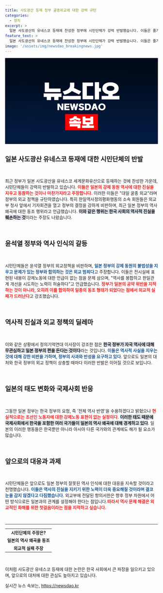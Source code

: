 ```yaml
---
title: 사도광산 등재 정부 굴종외교에 대한 강력 규탄
categories:
  - 정치
excerpt: >
  일본 사도광산의 유네스코 등재에 찬성한 정부에 시민단체가 강력 반발했습니다. 이들은 줄기차게 역사 지우기에 협조하고 있다며 외교부의 사죄를 촉구했고, 회견에서 외교 실패를 비판했습니다. 클릭해 더 많은 내용을 확인하세요!
feature_text: >
  일본 사도광산의 유네스코 등재에 찬성한 정부에 시민단체가 강력 반발했습니다. 이들은 줄기차게 역사 지우기에 협조하고 있다며 외교부의 사죄를 촉구했고, 회견에서 외교 실패를 비판했습니다. 클릭해 더 많은 내용을 확인하세요!
image: '/assets/img/newsdao_breakingnews.jpg'
---
```


<p><img src="/assets/img/newsdao_breakingnews.jpg" alt="bookingtag 속보" /></p>

<h2 data-ke-size="size26">일본 사도광산 유네스코 등재에 대한 시민단체의 반발</h2>

<p data-ke-size="size16">&nbsp;</p>

<p>최근 정부가 일본 사도광산을 유네스코 세계문화유산으로 등재하는 것에 찬성한 가운데, 시민단체들이 강력히 반발하고 있습니다. <b><span style="color: #ee2323;">이들은 일본의 강제 동원 역사에 대한 진실을 지우고 동참하는 것이나 마찬가지라고 주장합니다.</span></b> 이러한 이들은 "대일 굴종 외교"라며 정부의 외교 정책을 규탄하였습니다. 특히 한일역사정의평화행동의 소속 회원들은 외교부 청사 앞에서 기자회견을 열고 정부의 결정을 강하게 비판하며, 최근 일본 정부의 역사 왜곡에 대한 동조 행위라고 언급했습니다. <b><span style="background-color: #21538527;">이와 같은 행위는 한국 사회의 역사적 진실을 훼손하는 것</span></b>이라는 주장도 나왔습니다. </p>

<p data-ke-size="size16">&nbsp;</p>

<h2 data-ke-size="size26">윤석열 정부와 역사 인식의 갈등</h2>

<p data-ke-size="size16">&nbsp;</p>

<p>시민단체들은 윤석열 정부의 외교정책을 비판하며, <b><span style="color: #1a5490;">일본 정부의 강제 동원의 불법성을 지우고 문제가 있는 정부와 합의하는 것은 외교 범죄다</span></b>고 주장합니다. 이들은 전시실에 표현된 내용이 강제노동에 대한 언급이 없는 점을 문제 삼으며, "역사를 봉합하고 한일관계 개선을 시도하는 노력이 허술하다"고 언급했습니다. <b><span style="color: #ee2323;">정부가 일본의 공약 위반을 지적하는 것이 아니라, 오히려 이를 합의하여 일종의 동조 형태가 되었다는 점에서 외교적 실패가 드러난다</span></b>고 강조했습니다.</p>

<p data-ke-size="size16">&nbsp;</p>

<h2 data-ke-size="size26">역사적 진실과 외교 정책의 딜레마</h2>

<p data-ke-size="size16">&nbsp;</p>

<p>이와 같은 상황에서 정의기억연대 이사장이 강조한 점은 <b><span style="background-color: #21538527;">한국 정부가 자국 역사에 대해 무관심하고 일본 정부의 편을 든다는 것이다</span></b>라는 것입니다. <b><span style="color: #1a5490;">이들은 역사적 사실을 지우는 것에 대해 강한 비판을 가하며, 정부의 사과와 반성을 요구하고 있다</span></b>. 앞으로도 일본의 대처와 한국 정부의 외교 정책이 상충할 때마다 이러한 반발은 이어질 것으로 보입니다. </p>

<p data-ke-size="size16">&nbsp;</p>

<h2 data-ke-size="size26">일본의 태도 변화와 국제사회 반응</h2>

<p data-ke-size="size16">&nbsp;</p>

<p>그동안 일본 정부는 한국 정부의 요청, 즉 '전체 역사 반영'을 수용하겠다고 밝혔으나 <b><span style="color: #ee2323;">현실적으로는 조선인 노동자에 대한 강제노동 표현이 없는 실정이다</span></b>. <b><span style="background-color: #21538527;">이러한 태도 때문에 국제사회에서 한국을 포함한 여러 국가들이 일본의 역사 왜곡에 대해 경계하고 있다</span></b>. 일본의 이러한 행동들은 한국뿐만 아니라 아시아 다른 국가와의 관계에도 해가 될 요소가 많습니다. </p>

<p data-ke-size="size16">&nbsp;</p>

<h2 data-ke-size="size26">앞으로의 대응과 과제</h2>

<p data-ke-size="size16">&nbsp;</p>

<p>시민단체들은 앞으로도 일본 정부의 잘못된 역사 인식에 대한 대응을 지속할 것이라고 천명했습니다. <b><span style="color: #1a5490;">이들은 역사의 진실을 지키기 위한 노력이 더욱 중요해질 것이라며 결코 눈을 감지 않겠다고 다짐했습니다</span></b>. 외교부에 전달된 항의서한은 향후 정부 차원에서 어떤 방식으로든 일본과의 관계를 설정해야 한다는 점입니다.<b><span style="color: #ee2323;">따라서 역사 문제 해결은 외교적인 화해를 위한 첫걸음이라는 점을 지적하고 싶습니다.</span></b></p>

<p data-ke-size="size16">&nbsp;</p>

<hr/>

<table style="width: 100%; border-collapse: collapse;">
    <tr>
        <td style="text-align: center; height: 17px;"><b>시민단체의 주장은?</b></td>
    </tr>
    <tr>
        <td style="text-align: center; height: 17px;"><b>일본의 역사 왜곡을 동조</b></td>
    </tr>
    <tr>
        <td style="text-align: center; height: 17px;"><b>외교적 실패 주장</b></td>
    </tr>
</table>

<p data-ke-size="size16">&nbsp;</p>

<p>이처럼 사도광산 유네스코 등재에 대한 논란은 한국 사회에서 큰 파장을 일으키고 있으며, 앞으로의 대처에 대한 관심도 높아지고 있습니다.</p>
실시간 뉴스 속보는, <a href="https://newsdao.kr" rel="dofollow">https://newsdao.kr</a>


